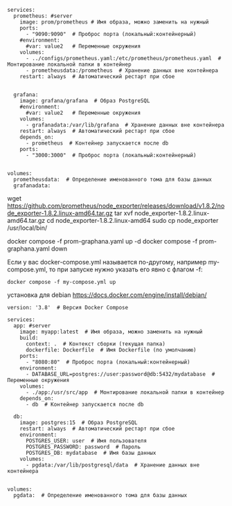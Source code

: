 
```
services:
  prometheus: #server
    image: prom/prometheus # Имя образа, можно заменить на нужный
    ports:
      - "9090:9090"  # Проброс порта (локальный:контейнерный)
    #environment:
      #var: value2   # Переменные окружения
    volumes:
      - ../configs/prometheus.yaml:/etc/prometheus/prometheus.yaml  # Монтирование локальной папки в контейнер
      - prometheusdata:/prometheus  # Хранение данных вне контейнера
    restart: always  # Автоматический рестарт при сбое


  grafana:
    image: grafana/grafana  # Образ PostgreSQL
    #environment:
      #var: value2   # Переменные окружения
    volumes:
      - grafanadata:/var/lib/grafana  # Хранение данных вне контейнера
    restart: always  # Автоматический рестарт при сбое
    depends_on:
      - prometheus  # Контейнер запускается после db
    ports:
      - "3000:3000"  # Проброс порта (локальный:контейнерный)


volumes:
  prometheusdata:  # Определение именованного тома для базы данных
  grafanadata:
```
wget https://github.com/prometheus/node_exporter/releases/download/v1.8.2/node_exporter-1.8.2.linux-amd64.tar.gz
tar xvf node_exporter-1.8.2.linux-amd64.tar.gz
cd node_exporter-1.8.2.linux-amd64
sudo cp node_exporter /usr/local/bin/

 
docker compose -f prom-graphana.yaml up -d 
docker compose -f prom-graphana.yaml down

Если у вас docker-compose.yml называется по-другому, например my-compose.yml, то при запуске нужно указать его явно с флагом -f:

```
docker compose -f my-compose.yml up

````
установка для debian
https://docs.docker.com/engine/install/debian/
```
version: '3.8'  # Версия Docker Compose

services:
  app: #server
    image: myapp:latest  # Имя образа, можно заменить на нужный
    build:
      context: .  # Контекст сборки (текущая папка)
      dockerfile: Dockerfile  # Имя Dockerfile (по умолчанию)
    ports:
      - "8080:80"  # Проброс порта (локальный:контейнерный)
    environment:
      - DATABASE_URL=postgres://user:password@db:5432/mydatabase  # Переменные окружения
    volumes:
      - ./app:/usr/src/app  # Монтирование локальной папки в контейнер
    depends_on:
      - db  # Контейнер запускается после db

  db:
    image: postgres:15  # Образ PostgreSQL
    restart: always  # Автоматический рестарт при сбое
    environment:
      POSTGRES_USER: user  # Имя пользователя
      POSTGRES_PASSWORD: password  # Пароль
      POSTGRES_DB: mydatabase  # Имя базы данных
    volumes:
      - pgdata:/var/lib/postgresql/data  # Хранение данных вне контейнера


volumes:
  pgdata:  # Определение именованного тома для базы данных
```


